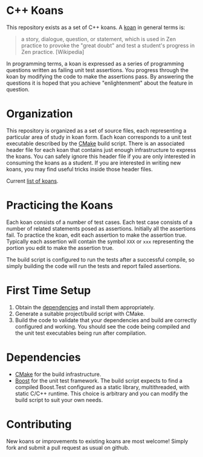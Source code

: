 # C++ Koans

This repository exists as a set of C++ koans.  A [koan](https://en.wikipedia.org/wiki/K%C5%8Dan) in general terms is:

> a story, dialogue, question, or statement, which is used in Zen practice to provoke the "great doubt" and test
> a student's progress in Zen practice. [Wikipedia]

In programming terms, a koan is expressed as a series of programming questions written as failing unit test assertions.
You progress through the koan by modifying the code to make  the assertions pass.  By answering the questions it is
hoped that you achieve "enlightenment" about the feature in question.

# Organization

This repository is organized as a set of source files, each representing a particular area of study in koan form.
Each koan corresponds to a unit test executable described by the [CMake](http://www.cmake.org) build script.
There is an associated header file for each koan that contains just enough infrastructure to express the koans.
You can safely ignore this header file if you are only interested in consuming the koans as a student.  If you
are interested in writing new koans, you may find useful tricks inside those header files.

Current [list of koans](koans.md).

# Practicing the Koans

Each koan consists of a number of test cases.  Each test case consists of a number of related statements posed
as assertions.  Initially all the assertions fail.  To practice the koan, edit each assertion to make the
assertion true.  Typically each assertion will contain the symbol `XXX` or `xxx` representing the portion you
edit to make the assertion true.

The build script is configured to run the tests after a successful compile, so simply building the code will run
the tests and report failed assertions.

# First Time Setup

1. Obtain the [dependencies](#dependencies) and install them appropriately.
2. Generate a suitable project/build script with CMake.
3. Build the code to validate that your dependencies and build are correctly configured and working.  You should
   see the code being compiled and the unit test executables being run after compilation.

# Dependencies

- [CMake](http://www.cmake.org) for the build infrastructure.
- [Boost](http://www.boost.org) for the unit test framework.  The build script expects to find a compiled Boost.Test
  configured as a static library, multithreaded, with static C/C++ runtime.  This choice is arbitrary and you can
  modify the build script to suit your own needs.
  
# Contributing

New koans or improvements to existing koans are most welcome!  Simply fork and submit a pull request as usual on github.
